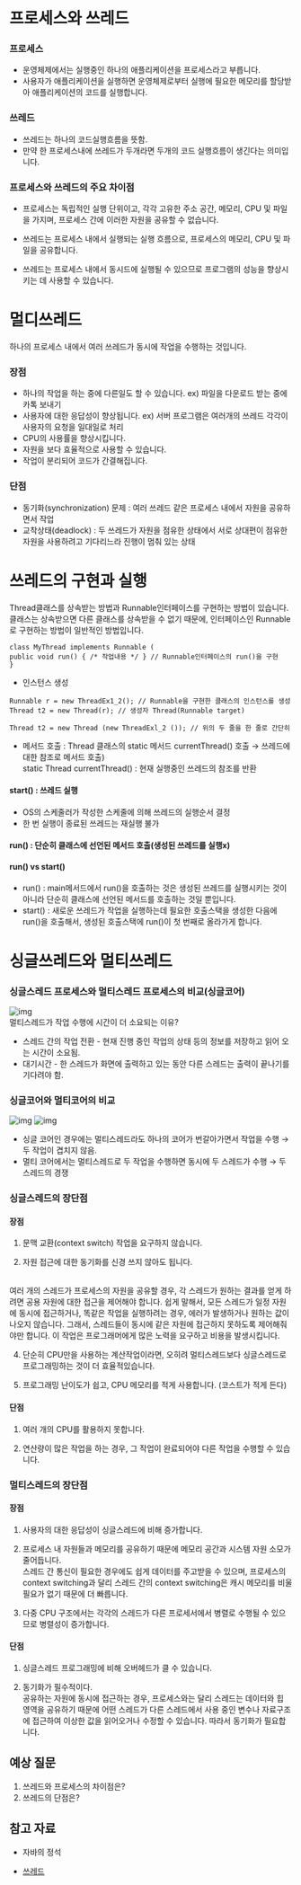# 프로세스와 쓰레드

### 프로세스

- 운영체제에서는 실행중인 하나의 애플리케이션을 프로세스라고 부릅니다.
- 사용자가 애플리케이션을 실행하면 운영체제로부터 실행에 필요한 메모리를 할당받아 애플리케이션의 코드를 실행합니다.

### 쓰레드

- 쓰레드는 하나의 코드실행흐름을 뜻함.
- 만약 한 프로세스내에 쓰레드가 두개라면 두개의 코드 실행흐름이 생긴다는 의미입니다.

### 프로세스와 쓰레드의 주요 차이점

- 프로세스는 독립적인 실행 단위이고, 각각 고유한 주소 공간, 메모리, CPU 및 파일을 가지며, 프로세스 간에 이러한 자원을 공유할 수 없습니다.

- 쓰레드는 프로세스 내에서 실행되는 실행 흐름으로, 프로세스의 메모리, CPU 및 파일을 공유합니다.
- 쓰레드는 프로세스 내에서 동시드에 실행될 수 있으므로 프로그램의 성능을 향상시키는 데 사용할 수 있습니다.

# 멀디쓰레드

하나의 프로세스 내에서 여러 쓰레드가 동시에 작업을 수행하는 것입니다.

### 장점

- 하나의 작업을 하는 중에 다른일도 할 수 있습니다.
  ex) 파일을 다운로드 받는 중에 카톡 보내기
- 사용자에 대한 응답성이 향상됩니다.
  ex) 서버 프로그램은 여러개의 쓰레드 각각이 사용자의 요청을 일대일로 처리
- CPU의 사용률을 향상시킵니다.
- 자원을 보다 효율적으로 사용할 수 있습니다.
- 작업이 분리되어 코드가 간결해집니다.

### 단점

- 동기화(synchronization) 문제 : 여러 쓰레드 같은 프로세스 내에서 자원을 공유하면서 작업
- 교착상태(deadlock) : 두 쓰레드가 자원을 점유한 상태에서 서로 상대편이 점유한 자원을 사용하려고 기다리느라 진행이 멈춰 있는 상태

# 쓰레드의 구현과 실행

Thread클래스를 상속받는 방법과 Runnable인터페이스를 구현하는 방법이 있습니다.
클래스는 상속받으면 다른 클래스를 상속받을 수 없기 때문에, 인터페이스인 Runnable로 구현하는 방법이 일반적인 방법입니다.

```
class MyThread implements Runnable (
public void run() { /* 작업내용 */ } // Runnable인터페이스의 run()을 구현
}    
```

- 인스턴스 생성

```
Runnable r = new ThreadEx1_2(); // Runnable을 구현한 클래스의 인스턴스를 생성
Thread t2 = new Thread(r); // 생성자 Thread(Runnable target)

Thread t2 = new Thread (new ThreadExl_2 ()); // 위의 두 줄을 한 줄로 간단히
```

- 메서드 호출 : Thread 클래스의 static 메서드 currentThread() 호출 &rarr; 쓰레드에 대한 참조로 메서드 호출)
  </br>static Thread currentThread() : 현재 실행중인 쓰레드의 참조를 반환

#### start() : 쓰레드 실행

- OS의 스케줄러가 작성한 스케줄에 의해 쓰레드의 실행순서 결정
- 한 번 실행이 종료된 쓰레드는 재실행 불가

#### run() : 단순히 클래스에 선언된 메서드 호출(생성된 쓰레드를 실행x)

#### run() vs start()

- run() : main메서드에서 run()을 호출하는 것은 생성된 쓰레드를 실행시키는 것이 아니라 단순히 클래스에 선언된 메서드를 호출하는 것일 뿐입니다.
- start() : 새로운 쓰레드가 작업을 실행하는데 필요한 호출스택을 생성한 다음에 run()을 호출해서, 생성된 호출스택에 run()이 첫 번째로 올라가게 합니다.

# 싱글쓰레드와 멀티쓰레드

### 싱글스레드 프로세스와 멀티스레드 프로세스의 비교(싱글코어)

![img](https://img1.daumcdn.net/thumb/R1280x0/?scode=mtistory2&fname=https%3A%2F%2Fblog.kakaocdn.net%2Fdn%2FFQe2Y%2FbtsAOLfGz5I%2F2kAZXpiNH2kAqHr1Gx9Lok%2Fimg.png)
</br>멀티스레드가 작업 수행에 시간이 더 소요되는 이유?

- 스레드 간의 작업 전환 - 현재 진행 중인 작업의 상태 등의 정보를 저장하고 읽어 오는 시간이 소요됨.
- 대기시간 - 한 스레드가 화면에 출력하고 있는 동안 다른 스레드는 출력이 끝나기를 기다려야 함.

### 싱글코어와 멀티코어의 비교

![img](https://img1.daumcdn.net/thumb/R1280x0/?scode=mtistory2&fname=https%3A%2F%2Fblog.kakaocdn.net%2Fdn%2FcknREG%2FbtszcIZ3GoC%2FCYvP6wpBNs1fEqR9WqlUnk%2Fimg.png)
![img](https://img1.daumcdn.net/thumb/R1280x0/?scode=mtistory2&fname=https%3A%2F%2Fblog.kakaocdn.net%2Fdn%2Fb2oXSZ%2FbtszhtmyTY6%2FjCPJSYKet09AGdlWKyZSZK%2Fimg.png)

- 싱글 코어인 경우에는 멀티스레드라도 하나의 코어가 번갈아가면서 작업을 수행 &rarr; 두 작업이 겹치지 않음.
- 멀티 코어에서는 멀티스레드로 두 작업을 수행하면 동시에 두 스레드가 수행 &rarr; 두 스레드의 경쟁

### 싱글스레드의 장단점
#### 장점

1. 문맥 교환(context switch) 작업을 요구하지 않습니다.

2. 자원 접근에 대한 동기화를 신경 쓰지 않아도 됩니다.
</br>
여러 개의 스레드가 프로세스의 자원을 공유할 경우, 각 스레드가 원하는 결과를 얻게 하려면 공용 자원에 대한 접근을 제어해야 합니다. 
쉽게 말해서, 모든 스레드가 일정 자원에 동시에 접근하거나, 똑같은 작업을 실행하려는 경우, 에러가 발생하거나 원하는 값이 나오지 않습니다.
그래서, 스레드들이 동시에 같은 자원에 접근하지 못하도록 제어해줘야만 합니다.
이 작업은 프로그래머에게 많은 노력을 요구하고 비용을 발생시킵니다.

4. 단순히 CPU만을 사용하는 계산작업이라면, 오히려 멀티스레드보다 싱글스레드로 프로그래밍하는 것이 더 효율적있습니다.

5. 프로그래밍 난이도가 쉽고, CPU 메모리를 적게 사용합니다. (코스트가 적게 든다)

#### 단점
1. 여러 개의 CPU를 활용하지 못합니다.

2. 연산량이 많은 작업을 하는 경우, 그 작업이 완료되어야 다른 작업을 수행할 수 있습니다.

### 멀티스레드의 장단점
#### 장점

1. 사용자의 대한 응답성이 싱글스레드에 비해 증가합니다.

2. 프로세스 내 자원들과 메모리를 공유하기 때문에 메모리 공간과 시스템 자원 소모가 줄어듭니다.
   </br>
스레드 간 통신이 필요한 경우에도 쉽게 데이터를 주고받을 수 있으며, 프로세스의 context switching과 달리 스레드 간의 context switching은 캐시 메모리를 비울 필요가 없기 때문에 더 빠릅니다.

3. 다중 CPU 구조에서는 각각의 스레드가 다른 프로세서에서 병렬로 수행될 수 있으므로 병렬성이 증가합니다.

#### 단점
1. 싱글스레드 프로그래밍에 비해 오버헤드가 클 수 있습니다.

2. 동기화가 필수적이다.
   </br>
공유하는 자원에 동시에 접근하는 경우, 프로세스와는 달리 스레드는 데이터와 힙 영역을 공유하기 때문에 어떤 스레드가 다른 스레드에서 사용 중인 변수나 자료구조에 접근하여 이상한 값을 읽어오거나 수정할 수 있습니다.
따라서 동기화가 필요합니다.

## 예상 질문

1. 쓰레드와 프로세스의 차이점은?
2. 쓰레드의 단점은?

## 참고 자료

- 자바의 정석

<!-- 공부 과정에서 참고한 자료가 있다면, 첨부해주세요-->
<!-- * [자료주제](링크)  -->

- [쓰레드](https://thankyou-ddabong-dochi.tistory.com/113)
